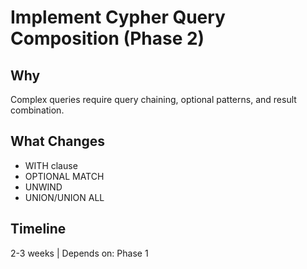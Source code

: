 # Implement Cypher Query Composition (Phase 2)

## Why
Complex queries require query chaining, optional patterns, and result combination.

## What Changes
- WITH clause
- OPTIONAL MATCH
- UNWIND
- UNION/UNION ALL

## Timeline
2-3 weeks | Depends on: Phase 1
